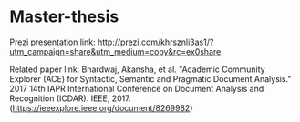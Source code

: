 # Master-thesis

Prezi presentation link: http://prezi.com/khrsznli3as1/?utm_campaign=share&utm_medium=copy&rc=ex0share

Related paper link: Bhardwaj, Akansha, et al. "Academic Community Explorer (ACE) for Syntactic, Semantic and Pragmatic Document Analysis." 2017 14th IAPR International Conference on Document Analysis and Recognition (ICDAR). IEEE, 2017.
(https://ieeexplore.ieee.org/document/8269982)
